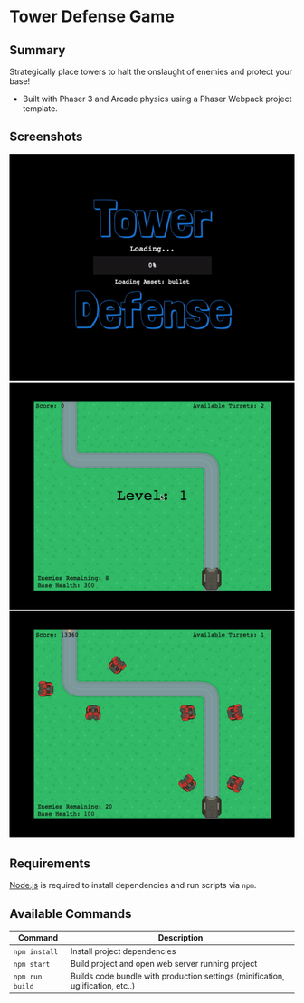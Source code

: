 # Tower Defense Game

## Summary
Strategically place towers to halt the onslaught of enemies and protect your base! 

- Built with Phaser 3 and Arcade physics using a Phaser Webpack project template.  

## Screenshots
!['Loading Screen'](https://github.com/JNasato/tower-defense-game/blob/master/docs/loading-screen.gif?raw=true)
!['First Level'](https://github.com/JNasato/tower-defense-game/blob/master/docs/level-1.gif?raw=true)
!['Base Destroyed'](https://github.com/JNasato/tower-defense-game/blob/master/docs/base-destroyed.gif?raw=true)

## Requirements

[Node.js](https://nodejs.org) is required to install dependencies and run scripts via `npm`.

## Available Commands

| Command | Description |
|---------|-------------|
| `npm install` | Install project dependencies |
| `npm start` | Build project and open web server running project |
| `npm run build` | Builds code bundle with production settings (minification, uglification, etc..) |